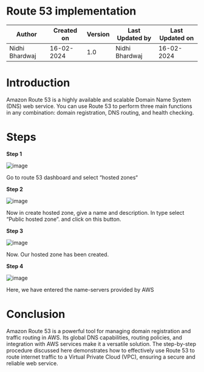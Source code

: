 # Route 53 implementation


| Author                                                           | Created on  | Version    | Last Updated by | Last Updated on |
| ---------------------------------------------------------------- | ----------- | ---------- | --------------- | --------------- |
| Nidhi Bhardwaj                                                    | 16-02-2024  | 1.0        | Nidhi Bhardwaj   | 16-02-2024      |



# Introduction 

Amazon Route 53 is a highly available and scalable Domain Name System (DNS) web service. You can use Route 53 to perform three main functions in any combination: domain registration, DNS routing, and health checking.



# Steps


**Step 1**





![image](https://github.com/CodeOps-Hub/Documentation/assets/156644891/c0cdb81f-7d3c-4217-9aa4-ffec7b8ca1a7)



Go to route 53 dashboard and select “hosted zones“




**Step 2**



![image](https://github.com/CodeOps-Hub/Documentation/assets/156644891/0d6b26a7-5b57-468d-810d-288a8765c745)



Now in create hosted zone, give a name and description. In type select “Public hosted zone”. and click on this button. 




**Step 3**




![image](https://github.com/CodeOps-Hub/Documentation/assets/156644891/5a191e74-7f7a-46fa-a3d0-730302f0d8f0)





Now. Our hosted zone has been created. 


**Step 4**




![image](https://github.com/CodeOps-Hub/Documentation/assets/156644891/8fdc6111-99f4-4bc5-8f22-d3002dd549c2)




Here, we have entered the name-servers provided by AWS




# Conclusion


Amazon Route 53 is a powerful tool for managing domain registration and traffic routing in AWS. Its global DNS capabilities, routing policies, and integration with AWS services make it a versatile solution. The step-by-step procedure discussed here demonstrates how to effectively use Route 53 to route internet traffic to a Virtual Private Cloud (VPC), ensuring a secure and reliable web service.









